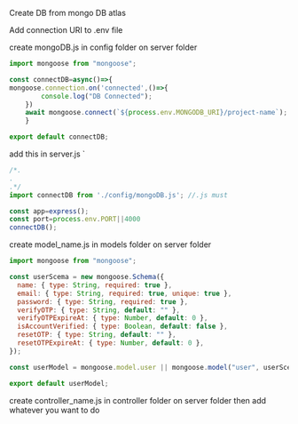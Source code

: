 Create DB from  mongo DB atlas

Add connection URI to .env file

create mongoDB.js in config folder on server folder

```js
import mongoose from "mongoose";

const connectDB=async()=>{
mongoose.connection.on('connected',()=>{
        console.log("DB Connected");
    })
    await mongoose.connect(`${process.env.MONGODB_URI}/project-name`);
    }

export default connectDB;
```



add this in server.js
`
```js
/*.
.
.*/
import connectDB from './config/mongoDB.js'; //.js must

const app=express();
const port=process.env.PORT||4000
connectDB();
```


create model_name.js in models folder on server folder


```js
import mongoose from "mongoose";

const userScema = new mongoose.Schema({
  name: { type: String, required: true },
  email: { type: String, required: true, unique: true },
  password: { type: String, required: true },
  verifyOTP: { type: String, default: "" },
  verifyOTPExpireAt: { type: Number, default: 0 },
  isAccountVerified: { type: Boolean, default: false },
  resetOTP: { type: String, default: "" },
  resetOTPExpireAt: { type: Number, default: 0 },
});

const userModel = mongoose.model.user || mongoose.model("user", userScema);

export default userModel;
```

create controller_name.js in controller folder on server folder then add whatever you want to do


